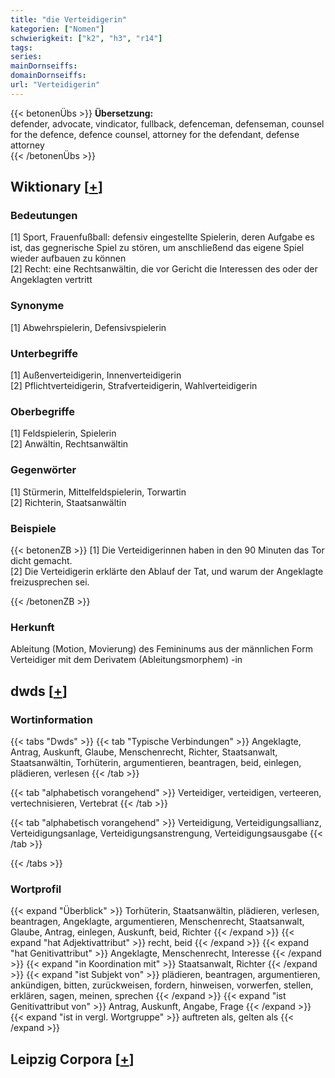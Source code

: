 ```yaml
---
title: "die Verteidigerin"
kategorien: ["Nomen"]
schwierigkeit: ["k2", "h3", "r14"]
tags:
series:
mainDornseiffs:
domainDornseiffs:
url: "Verteidigerin"
---
```


{{< betonenÜbs >}}
**Übersetzung:**  
defender, advocate, vindicator, fullback, defenceman, defenseman, counsel for the defence, defence  counsel, attorney  for the defendant, defense  attorney  
{{< /betonenÜbs >}}

## Wiktionary [[+](https://de.wiktionary.org/wiki/Verteidigerin)]

### Bedeutungen
[1] Sport, Frauenfußball: defensiv eingestellte Spielerin, deren Aufgabe es ist, das gegnerische Spiel zu stören, um anschließend das eigene Spiel wieder aufbauen zu können  
[2] Recht: eine Rechtsanwältin, die vor Gericht die Interessen des oder der Angeklagten vertritt  

### Synonyme
[1] Abwehrspielerin, Defensivspielerin  

### Unterbegriffe
[1] Außenverteidigerin, Innenverteidigerin  
[2] Pflichtverteidigerin, Strafverteidigerin, Wahlverteidigerin  

### Oberbegriffe
[1] Feldspielerin, Spielerin  
[2] Anwältin, Rechtsanwältin  

### Gegenwörter
[1] Stürmerin, Mittelfeldspielerin, Torwartin  
[2] Richterin, Staatsanwältin  

### Beispiele
{{< betonenZB >}}
[1] Die Verteidigerinnen haben in den 90 Minuten das Tor dicht gemacht.  
[2] Die Verteidigerin erklärte den Ablauf der Tat, und warum der Angeklagte freizusprechen sei.  

{{< /betonenZB >}}
### Herkunft
Ableitung (Motion, Movierung) des Femininums aus der männlichen Form Verteidiger mit dem Derivatem (Ableitungsmorphem) -in  



## dwds [[+](https://www.dwds.de/wb/Verteidigerin)]

### Wortinformation
{{< tabs "Dwds" >}}
{{< tab "Typische Verbindungen" >}}
Angeklagte, Antrag, Auskunft, Glaube, Menschenrecht, Richter, Staatsanwalt, Staatsanwältin, Torhüterin, argumentieren, beantragen, beid, einlegen, plädieren, verlesen
{{< /tab >}}

{{< tab "alphabetisch vorangehend" >}}
Verteidiger, verteidigen, verteeren, vertechnisieren, Vertebrat
{{< /tab >}}

{{< tab "alphabetisch vorangehend" >}}
Verteidigung, Verteidigungsallianz, Verteidigungsanlage, Verteidigungsanstrengung, Verteidigungsausgabe
{{< /tab >}}

{{< /tabs >}}

### Wortprofil
{{< expand "Überblick" >}} Torhüterin, Staatsanwältin, plädieren, verlesen, beantragen, Angeklagte, argumentieren, Menschenrecht, Staatsanwalt, Glaube, Antrag, einlegen, Auskunft, beid, Richter {{< /expand >}}
{{< expand "hat Adjektivattribut" >}} recht, beid {{< /expand >}}
{{< expand "hat Genitivattribut" >}} Angeklagte, Menschenrecht, Interesse {{< /expand >}}
{{< expand "in Koordination mit" >}} Staatsanwalt, Richter {{< /expand >}}
{{< expand "ist Subjekt von" >}} plädieren, beantragen, argumentieren, ankündigen, bitten, zurückweisen, fordern, hinweisen, vorwerfen, stellen, erklären, sagen, meinen, sprechen {{< /expand >}}
{{< expand "ist Genitivattribut von" >}} Antrag, Auskunft, Angabe, Frage {{< /expand >}}
{{< expand "ist in vergl. Wortgruppe" >}} auftreten als, gelten als {{< /expand >}}

## Leipzig Corpora [[+](https://corpora.uni-leipzig.de/en/res?word=Verteidigerin&corpusId=deu_newscrawl-public_2018)]

